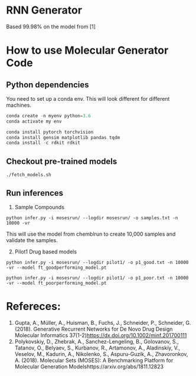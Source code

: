 # RNN Generator

Based 99.98\% on the model from [1]

# How to use Molecular Generator Code

## Python dependencies

You need to set up a conda env. This will look different for different machines.

```python
conda create -n myenv python=3.6
conda activate my env

conda install pytorch torchvision
conda install gensim matplotlib pandas tqdm
conda install -c rdkit rdkit
```

## Checkout pre-trained models

```
./fetch_models.sh
```

## Run inferences

1. Sample Compounds

```shell
python infer.py -i mosesrun/ --logdir mosesrun/ -o samples.txt -n 10000 -vr
```

This will use the model from chemblrun to create 10,000 samples and validate the samples.

2. Pilot1 Drug based models

```shell
python infer.py -i mosesrun/ --logdir pilot1/ -o p1_good.txt -n 10000 -vr --model ft_goodperforming_model.pt

python infer.py -i mosesrun/ --logdir pilot1/ -o p1_poor.txt -n 10000 -vr --model ft_poorperforming_model.pt
```

# Refereces:

1. Gupta, A., Müller, A., Huisman, B., Fuchs, J., Schneider, P., Schneider, G. (2018). Generative Recurrent Networks for De Novo Drug Design Molecular Informatics 37(1-2)https://dx.doi.org/10.1002/minf.201700111
2. Polykovskiy, D., Zhebrak, A., Sanchez-Lengeling, B., Golovanov, S., Tatanov, O., Belyaev, S., Kurbanov, R., Artamonov, A., Aladinskiy, V., Veselov, M., Kadurin, A., Nikolenko, S., Aspuru-Guzik, A., Zhavoronkov, A. (2018). Molecular Sets (MOSES): A Benchmarking Platform for Molecular Generation Modelshttps://arxiv.org/abs/1811.12823
